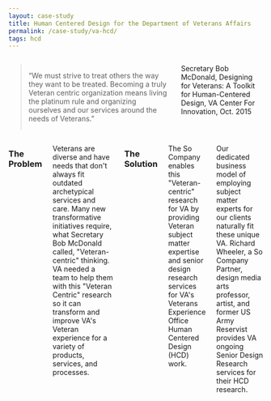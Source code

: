 ```yaml
---
layout: case-study
title: Human Centered Design for the Department of Veterans Affairs
permalink: /case-study/va-hcd/
tags: hcd
---
```


<div class="row">
<div class="small-12 medium-9 medium-centered columns" markdown="1">

> “We must strive to treat others the way they want to be treated. Becoming a truly Veteran centric organization means living the platinum rule and organizing ourselves and our services around the needs of Veterans.”

Secretary Bob McDonald, Designing for Veterans: A Toolkit for Human-Centered Design, VA Center For Innovation, Oct. 2015

</div>
</div>

<div class="row">
<div class="small-12 medium-9 columns" markdown="1">

### The Problem
Veterans are diverse and have needs that don't always fit outdated archetypical services and care. Many new transformative initiatives require, what Secretary Bob McDonald called, "Veteran-centric" thinking. VA needed a team to help them with this "Veteran Centric" research so it can transform and improve VA's Veteran experience for a variety of products, services, and processes.

### The Solution

The So Company enables this "Veteran-centric" research for VA by providing Veteran subject matter expertise and senior design research services for VA's Veterans Experience Office Human Centered Design (HCD) work.

Our dedicated business model of employing subject matter experts for our clients naturally fit these unique VA. Richard Wheeler, a So Company Partner, design media arts professor, artist, and former US Army Reservist provides VA ongoing Senior Design Research services for their HCD research.

</div>
</div>

